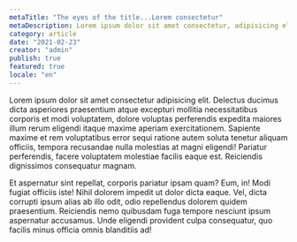 ```yaml
---
metaTitle: "The eyes of the title...Lorem consectetur"
metaDescription: Lorem ipsum dolor sit amet consectetur, adipisicing elit. Quas, cum?
category: article
date: "2021-02-23"
creator: "admin"
publish: true
featured: true
locale: "en"
---
```


Lorem ipsum dolor sit amet consectetur adipisicing elit. Delectus ducimus dicta asperiores praesentium atque excepturi mollitia necessitatibus corporis et modi voluptatem, dolore voluptas perferendis expedita maiores illum rerum eligendi itaque maxime aperiam exercitationem. Sapiente maxime et rem voluptatibus error sequi ratione autem soluta tenetur aliquam officiis, tempora recusandae nulla molestias at magni eligendi! Pariatur perferendis, facere voluptatem molestiae facilis eaque est. Reiciendis dignissimos consequatur magnam. 

Et aspernatur sint repellat, corporis pariatur ipsam quam? Eum, in! Modi fugiat officiis iste! Nihil dolorem impedit ut dolor dicta eaque. Vel, dicta corrupti ipsum alias ab illo odit, odio repellendus dolorem quidem praesentium. Reiciendis nemo quibusdam fuga tempore nesciunt ipsum aspernatur accusamus. Unde eligendi provident culpa consequatur, quo facilis minus officia omnis blanditiis ad!